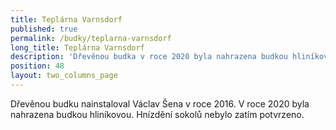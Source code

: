 ```yaml
---
title: Teplárna Varnsdorf
published: true
permalink: /budky/teplarna-varnsdorf
long_title: Teplárna Varnsdorf
description: 'Dřevěnou budka v roce 2020 byla nahrazena budkou hliníkovou. '
position: 48
layout: two_columns_page
---
```

Dřevěnou budku nainstaloval Václav Šena v roce 2016. V roce 2020 byla nahrazena budkou hliníkovou. Hnízdění sokolů nebylo zatím potvrzeno.
